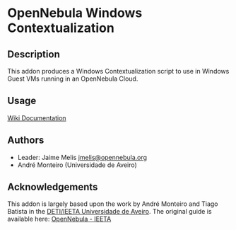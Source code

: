 # OpenNebula Windows Contextualization

## Description

This addon produces a Windows Contextualization script to use in Windows Guest VMs running in an OpenNebula Cloud.

## Usage

[Wiki Documentation](http://docs.opennebula.org/4.14/user/virtual_machine_setup/windows_context.html)

## Authors

* Leader: Jaime Melis jmelis@opennebula.org
* André Monteiro (Universidade de Aveiro)

## Acknowledgements

This addon is largely based upon the work by André Monteiro and Tiago Batista in the [DETI/IEETA Universidade de Aveiro](http://www.ua.pt/). The original guide is available here: [OpenNebula - IEETA](http://wiki.ieeta.pt/wiki/index.php/OpenNebula)
